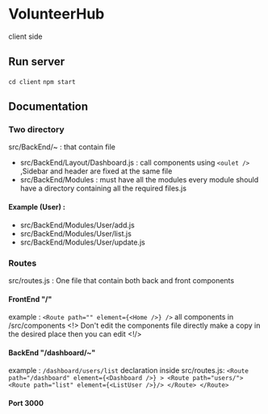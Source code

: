 # VolunteerHub
client side

## Run server
`cd client`
`npm start`

## Documentation
### Two directory 
src/BackEnd/~ : that contain file 
- src/BackEnd/Layout/Dashboard.js : call components using `<oulet />` ,Sidebar and header are fixed at the same file 
- src/BackEnd/Modules : must have all the modules every module should have a directory containing all the required files.js
#### Example (User) :
- src/BackEnd/Modules/User/add.js
- src/BackEnd/Modules/User/list.js
- src/BackEnd/Modules/User/update.js

### Routes
src/routes.js :
One file that contain both back and front components
#### FrontEnd "/"
example : `<Route path="" element={<Home />} />`
all components in /src/components
<!> Don't edit the components file directly make a copy in the desired place then you can edit <!/>
#### BackEnd "/dashboard/~"
example : `/dashboard/users/list`
declaration inside src/routes.js:
        `<Route path="/dashboard" element={<Dashboard />} >
              <Route path="users/">
                <Route path="list" element={<ListUser />}/>
              </Route>
        </Route>`

#### Port 3000
